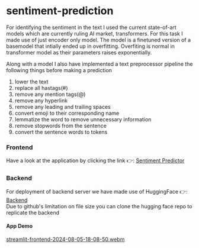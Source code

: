 # sentiment-prediction

For identifying the sentiment in the text I used the current state-of-art models which are currently ruling AI market, transformers.
For this task I made use of just encoder only model. The model is a finetuned version of a basemodel that intially ended up in overfitting.
Overfiting is normal in transformer model as their parameters raises exponentially. 

Along with a model I also have implemented a text preprocessor pipeline the following things before making a prediction
1. lower the text
2. replace all hastags(#)
3. remove any mention tags(@)
4. remove any hyperlink
5. remove any leading and trailing spaces
6. convert emoji to their corresponding name
7. lemmatize the word to remove unnecessary information
8. remove stopwords from the sentence
9. convert the sentence words to tokens

### Frontend
Have a look at the application by clicking the link 👉: [Sentiment Predictor](https://sentiment-predictor.streamlit.app/)

### Backend
For deployment of backend server we have made use of HuggingFace 👉: [Backend](https://huggingface.co/spaces/gruhit-patel/SentimentAnalysis/tree/main) <br>
Due to github's limitation on file size you can clone the hugging face repo to replicate the backend 

#### App Demo
[streamlit-frontend-2024-08-05-18-08-50.webm](https://github.com/user-attachments/assets/aa90292f-73e5-4c53-97e8-8792432961ab)
